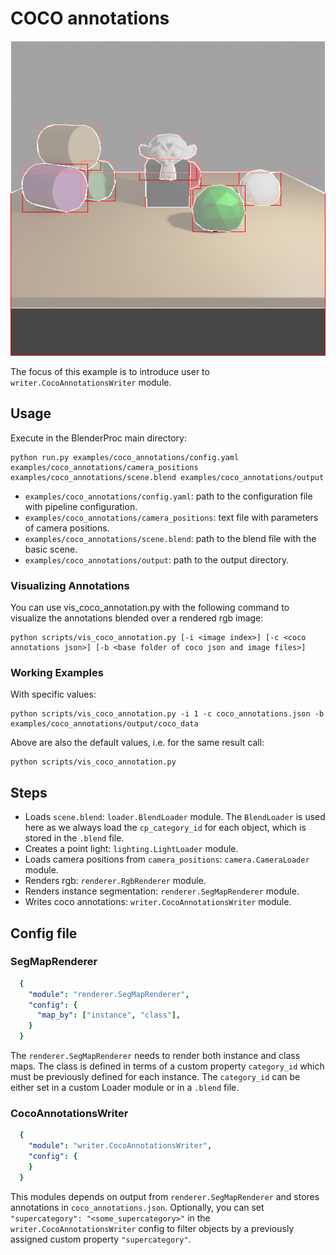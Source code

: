 # COCO annotations

![](rendering.png)

The focus of this example is to introduce user to `writer.CocoAnnotationsWriter` module.

## Usage

Execute in the BlenderProc main directory:

```
python run.py examples/coco_annotations/config.yaml examples/coco_annotations/camera_positions examples/coco_annotations/scene.blend examples/coco_annotations/output
```

* `examples/coco_annotations/config.yaml`: path to the configuration file with pipeline configuration.
* `examples/coco_annotations/camera_positions`: text file with parameters of camera positions.
* `examples/coco_annotations/scene.blend`: path to the blend file with the basic scene.
* `examples/coco_annotations/output`: path to the output directory.

### Visualizing Annotations

You can use vis_coco_annotation.py with the following command to visualize the annotations blended over a rendered rgb image:

```
python scripts/vis_coco_annotation.py [-i <image index>] [-c <coco annotations json>] [-b <base folder of coco json and image files>]
```

### Working Examples

With specific values:

```
python scripts/vis_coco_annotation.py -i 1 -c coco_annotations.json -b examples/coco_annotations/output/coco_data
```

Above are also the default values, i.e. for the same result call:

```
python scripts/vis_coco_annotation.py
```

## Steps

* Loads `scene.blend`: `loader.BlendLoader` module. The `BlendLoader` is used here as we always load the `cp_category_id` for each object, which is stored in the `.blend` file.
* Creates a point light: `lighting.LightLoader` module.
* Loads camera positions from `camera_positions`: `camera.CameraLoader` module.
* Renders rgb: `renderer.RgbRenderer` module.
* Renders instance segmentation: `renderer.SegMapRenderer` module.
* Writes coco annotations: `writer.CocoAnnotationsWriter` module.
<!-- * Writes the output to .hdf5 containers: `writer.Hdf5Writer` module. -->

## Config file

### SegMapRenderer

```yaml
  {
    "module": "renderer.SegMapRenderer",
    "config": {
      "map_by": ["instance", "class"],
    }
  }
```

The `renderer.SegMapRenderer` needs to render both instance and class maps. The class is defined in terms of a custom property `category_id` which must be previously defined for each instance. The `category_id` can be either set in a custom Loader module or in a `.blend` file. 

### CocoAnnotationsWriter

```yaml
  {
    "module": "writer.CocoAnnotationsWriter",
    "config": {
    }
  }
```

This modules depends on output from `renderer.SegMapRenderer` and stores annotations in `coco_annotations.json`. Optionally, you can set `"supercategory": "<some_supercategory>"` in the `writer.CocoAnnotationsWriter` config to filter objects by a previously assigned custom property `"supercategory"`.
